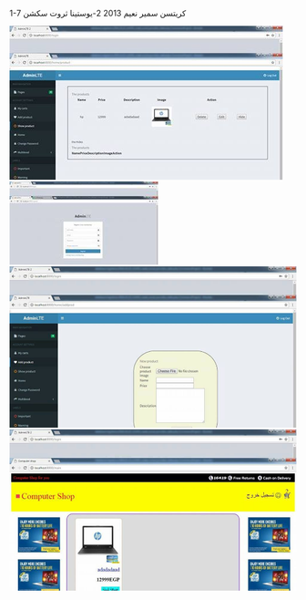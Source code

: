 1-كريتسن سمير نعيم   2013
2-يوستينا ثروت  سكشن 7 

![alt text](https://github.com/ttttena12/commerce/blob/master/t1.jpg)
![alt text](https://github.com/ttttena12/commerce/blob/master/t2.jpg)
![alt text](https://github.com/ttttena12/commerce/blob/master/t3.jpg)
![alt text](https://github.com/ttttena12/commerce/blob/master/t4.jpg)
